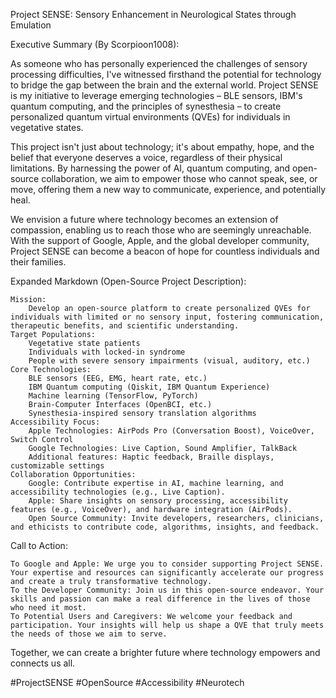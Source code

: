 Project SENSE: Sensory Enhancement in Neurological States through Emulation

Executive Summary (By Scorpioon1008):

As someone who has personally experienced the challenges of sensory processing difficulties, I've witnessed firsthand the potential for technology to bridge the gap between the brain and the external world. Project SENSE is my initiative to leverage emerging technologies – BLE sensors, IBM's quantum computing, and the principles of synesthesia – to create personalized quantum virtual environments (QVEs) for individuals in vegetative states.

This project isn't just about technology; it's about empathy, hope, and the belief that everyone deserves a voice, regardless of their physical limitations. By harnessing the power of AI, quantum computing, and open-source collaboration, we aim to empower those who cannot speak, see, or move, offering them a new way to communicate, experience, and potentially heal.

We envision a future where technology becomes an extension of compassion, enabling us to reach those who are seemingly unreachable. With the support of Google, Apple, and the global developer community, Project SENSE can become a beacon of hope for countless individuals and their families.

Expanded Markdown (Open-Source Project Description):

    Mission:
        Develop an open-source platform to create personalized QVEs for individuals with limited or no sensory input, fostering communication, therapeutic benefits, and scientific understanding.
    Target Populations:
        Vegetative state patients
        Individuals with locked-in syndrome
        People with severe sensory impairments (visual, auditory, etc.)
    Core Technologies:
        BLE sensors (EEG, EMG, heart rate, etc.)
        IBM Quantum computing (Qiskit, IBM Quantum Experience)
        Machine learning (TensorFlow, PyTorch)
        Brain-Computer Interfaces (OpenBCI, etc.)
        Synesthesia-inspired sensory translation algorithms
    Accessibility Focus:
        Apple Technologies: AirPods Pro (Conversation Boost), VoiceOver, Switch Control
        Google Technologies: Live Caption, Sound Amplifier, TalkBack
        Additional features: Haptic feedback, Braille displays, customizable settings
    Collaboration Opportunities:
        Google: Contribute expertise in AI, machine learning, and accessibility technologies (e.g., Live Caption).
        Apple: Share insights on sensory processing, accessibility features (e.g., VoiceOver), and hardware integration (AirPods).
        Open Source Community: Invite developers, researchers, clinicians, and ethicists to contribute code, algorithms, insights, and feedback.

Call to Action:

    To Google and Apple: We urge you to consider supporting Project SENSE. Your expertise and resources can significantly accelerate our progress and create a truly transformative technology.
    To the Developer Community: Join us in this open-source endeavor. Your skills and passion can make a real difference in the lives of those who need it most.
    To Potential Users and Caregivers: We welcome your feedback and participation. Your insights will help us shape a QVE that truly meets the needs of those we aim to serve.

Together, we can create a brighter future where technology empowers and connects us all.

#ProjectSENSE #OpenSource #Accessibility #Neurotech

